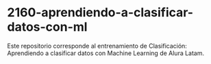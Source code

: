 # 2160-aprendiendo-a-clasificar-datos-con-ml
Este repositorio corresponde al entrenamiento de Clasificación: Aprendiendo a clasificar datos con Machine Learning de Alura Latam.
